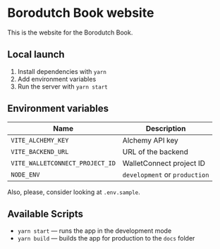 # Borodutch Book website

This is the website for the Borodutch Book.

## Local launch

1. Install dependencies with `yarn`
2. Add environment variables
3. Run the server with `yarn start`

## Environment variables

| Name                            | Description                   |
| ------------------------------- | ----------------------------- |
| `VITE_ALCHEMY_KEY`              | Alchemy API key               |
| `VITE_BACKEND_URL`              | URL of the backend            |
| `VITE_WALLETCONNECT_PROJECT_ID` | WalletConnect project ID      |
| `NODE_ENV`                      | `development` or `production` |

Also, please, consider looking at `.env.sample`.

## Available Scripts

- `yarn start` — runs the app in the development mode
- `yarn build` — builds the app for production to the `docs` folder
